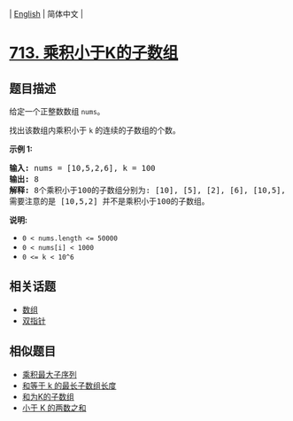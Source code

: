
| [English](README_EN.md) | 简体中文 |

# [713. 乘积小于K的子数组](https://leetcode-cn.com/problems/subarray-product-less-than-k/)

## 题目描述

<p>给定一个正整数数组&nbsp;<code>nums</code>。</p>

<p>找出该数组内乘积小于&nbsp;<code>k</code>&nbsp;的连续的子数组的个数。</p>

<p><strong>示例 1:</strong></p>

<pre>
<strong>输入:</strong> nums = [10,5,2,6], k = 100
<strong>输出:</strong> 8
<strong>解释:</strong> 8个乘积小于100的子数组分别为: [10], [5], [2], [6], [10,5], [5,2], [2,6], [5,2,6]。
需要注意的是 [10,5,2] 并不是乘积小于100的子数组。
</pre>

<p><strong>说明:</strong></p>

<ul>
	<li><code>0 &lt; nums.length &lt;= 50000</code></li>
	<li><code>0 &lt; nums[i] &lt; 1000</code></li>
	<li><code>0 &lt;= k &lt; 10^6</code></li>
</ul>


## 相关话题

- [数组](https://leetcode-cn.com/tag/array)
- [双指针](https://leetcode-cn.com/tag/two-pointers)

## 相似题目

- [乘积最大子序列](../maximum-product-subarray/README.md)
- [和等于 k 的最长子数组长度](../maximum-size-subarray-sum-equals-k/README.md)
- [和为K的子数组](../subarray-sum-equals-k/README.md)
- [小于 K 的两数之和](../two-sum-less-than-k/README.md)
